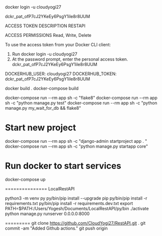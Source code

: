 docker login  -u cloudyogi27

dckr_pat_ofP7cJ2YKeEy6PsgY1ile8r8UUM

ACCESS TOKEN DESCRIPTION
RESTAPI

ACCESS PERMISSIONS
Read, Write, Delete

To use the access token from your Docker CLI client:
1. Run
   docker login  -u cloudyogi27
2. At the password prompt, enter the personal access token.
   dckr_pat_ofP7cJ2YKeEy6PsgY1ile8r8UUM

DOCKERHUB_USER: cloudyogi27
DOCKERHUB_TOKEN: dckr_pat_ofP7cJ2YKeEy6PsgY1ile8r8UUM


docker build .
docker-compose build

docker-compose run --rm app sh -c "flake8"
docker-compose run --rm app sh -c "python manage.py test"
docker-compose run --rm app sh -c "python manage.py my_wait_for_db && flake8"



# Start new project
docker-compose run --rm app sh -c "django-admin startproject app . "
docker-compose run --rm app sh -c "python manage.py startapp core"

# Run docker to start services
docker-compose up










===============
LocalRestAPI

python3 -m venv py
py/bin/pip install --upgrade pip
 py/bin/pip install -r requirements.txt
 py/bin/pip install -r requirements.dev.txt
 export PATH=$PATH:/Users/Yogesh/Documents/LocalRestAPI/py/bin
 ./activate
python manage.py runserver 0.0.0.0:8000

=========
git clone https://github.com/CloudYogi27/RestAPI.git .
git commit -am "Added Github actions."
git push origin



